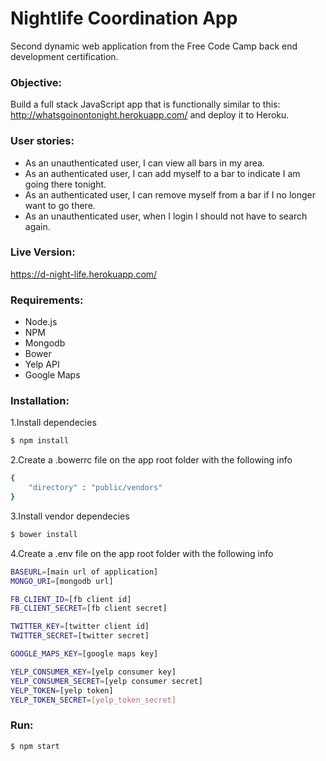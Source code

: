 # Nightlife Coordination App

Second dynamic web application from the Free Code Camp back end development certification.

### Objective: 
Build a full stack JavaScript app that is functionally similar to 
this: http://whatsgoinontonight.herokuapp.com/ and deploy it to Heroku.

### User stories: 

  - As an unauthenticated user, I can view all bars in my area.
  - As an authenticated user, I can add myself to a bar to indicate I am going there tonight.
  - As an authenticated user, I can remove myself from a bar if I no longer want to go there.
  - As an unauthenticated user, when I login I should not have to search again.

### Live Version:
https://d-night-life.herokuapp.com/

### Requirements:
- Node.js
- NPM
- Mongodb
- Bower
- Yelp API
- Google Maps

### Installation:

1.Install dependecies 

```sh
$ npm install
```

2.Create a .bowerrc file on the app root folder with the following info

```sh
{
    "directory" : "public/vendors"
}
```
3.Install vendor dependecies

```sh
$ bower install
```

4.Create a .env file on the app root folder with the following info

```sh
BASEURL=[main url of application]
MONGO_URI=[mongodb url]

FB_CLIENT_ID=[fb client id]
FB_CLIENT_SECRET=[fb client secret]

TWITTER_KEY=[twitter client id]
TWITTER_SECRET=[twitter secret]

GOOGLE_MAPS_KEY=[google maps key]

YELP_CONSUMER_KEY=[yelp consumer key]
YELP_CONSUMER_SECRET=[yelp consumer secret]
YELP_TOKEN=[yelp token]
YELP_TOKEN_SECRET=[yelp_token_secret]

```
### Run:

```sh
$ npm start
```